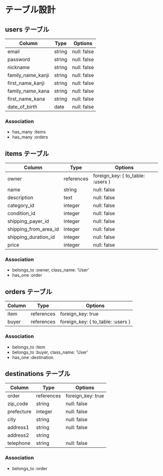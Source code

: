 # テーブル設計

## users テーブル
| Column            | Type       | Options                        |
| ----------------- | ---------- | ------------------------------ |
| email             | string     | null: false                    |
| password          | string     | null: false                    |
| nickname          | string     | null: false                    |
| family_name_kanji | string     | null: false                    |
| first_name_kanji  | string     | null: false                    |
| family_name_kana  | string     | null: false                    |
| first_name_kana   | string     | null: false                    |
| date_of_birth     | date       | null: false                    |

### Association
- has_many :items
- has_many :orders


## items テーブル
| Column                | Type       | Options                           |
| --------------------- | ---------- | --------------------------------- |
| owner                 | references | foreign_key: { to_table: :users } |
| name                  | string     | null: false                       |
| description           | text       | null: false                       |
| category_id           | integer    | null: false                       |
| condition_id          | integer    | null: false                       |
| shipping_payer_id     | integer    | null: false                       |
| shipping_from_area_id | integer    | null: false                       |
| shipping_duration_id  | integer    | null: false                       |
| price                 | integer    | null: false                       |

### Association
- belongs_to :owner, class_name: 'User'
- has_one :order


## orders テーブル
| Column     | Type       | Options                           |
| ---------- | ---------- | --------------------------------- |
| item       | references | foreign_key: true                 |
| buyer      | references | foreign_key: { to_table: :users } |

### Association
- belongs_to :item
- belongs_to :buyer, class_name: 'User'
- has_one :destination


## destinations テーブル
| Column     | Type       | Options                        |
| ---------- | ---------- | ------------------------------ |
| order      | references | foreign_key: true              |
| zip_code   | string     | null: false                    |
| prefecture | integer    | null: false                    |
| city       | string     | null: false                    |
| address1   | string     | null: false                    |
| address2   | string     |                                |
| telephone  | string     | null: false                    |

### Association
- belongs_to :order
